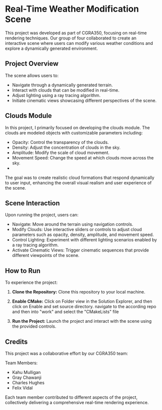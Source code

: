 # Real-Time Weather Modification Scene

This project was developed as part of CGRA350, focusing on real-time rendering techniques. Our group of four collaborated to create an interactive scene where users can modify various weather conditions and explore a dynamically generated environment.

## Project Overview

The scene allows users to:

- Navigate through a dynamically generated terrain.
- Interact with clouds that can be modified in real-time.
- Adjust lighting using a ray tracing algorithm.
- Initiate cinematic views showcasing different perspectives of the scene.

## Clouds Module

In this project, I primarily focused on developing the clouds module. The clouds are modeled objects with customizable parameters including:

- Opacity: Control the transparency of the clouds.
- Density: Adjust the concentration of clouds in the sky.
- Amplitude: Modify the scale of cloud movement.
- Movement Speed: Change the speed at which clouds move across the sky.
- 
The goal was to create realistic cloud formations that respond dynamically to user input, enhancing the overall visual realism and user experience of the scene.

## Scene Interaction

Upon running the project, users can:

- Navigate: Move around the terrain using navigation controls.
- Modify Clouds: Use interactive sliders or controls to adjust cloud parameters such as opacity, density, amplitude, and movement speed.
- Control Lighting: Experiment with different lighting scenarios enabled by a ray tracing algorithm.
- Activate Cinematic Views: Trigger cinematic sequences that provide different viewpoints of the scene.


## How to Run

To experience the project:

1. **Clone the Repository:** Clone this repository to your local machine.

2. **Enable CMake:** Click on Folder view in the Solution Explorer, and then click on Enable and set source directory. navigate to the according repo and then into "work" and select the "CMakeLists" file

3. **Run the Project:** Launch the project and interact with the scene using the provided controls.

## Credits

This project was a collaborative effort by our CGRA350 team:

Team Members: 
- Kahu Mulligan
- Gray Chawanji
- Charles Hughes
- Felix Vidal

Each team member contributed to different aspects of the project, collectively delivering a comprehensive real-time rendering experience.
